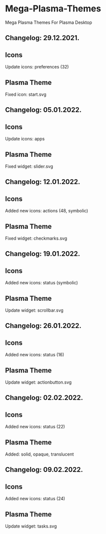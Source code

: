 # Mega-Plasma-Themes
Mega Plasma Themes For Plasma Desktop

Changelog: 29.12.2021.
----------------------

Icons
-----

Update icons: preferences (32)

Plasma Theme
------------

Fixed icon: start.svg

Changelog: 05.01.2022.
----------------------

Icons
-----

Update icons: apps

Plasma Theme
------------

Fixed widget: slider.svg

Changelog: 12.01.2022.
----------------------

Icons
-----

Added new icons: actions (48, symbolic)

Plasma Theme
------------

Fixed widget: checkmarks.svg


Changelog: 19.01.2022.
----------------------

Icons
-----

Added new icons: status (symbolic)

Plasma Theme
------------

Update widget: scrollbar.svg


Changelog: 26.01.2022.
----------------------

Icons
-----

Added new icons: status (16)

Plasma Theme
------------

Update widget: actionbutton.svg

Changelog: 02.02.2022.
----------------------

Icons
-----

Added new icons: status (22)

Plasma Theme
------------

Added: solid, opaque, translucent

Changelog: 09.02.2022.
----------------------

Icons
-----

Added new icons: status (24)

Plasma Theme
------------

Update widget: tasks.svg





